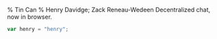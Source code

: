 % Tin Can
% Henry Davidge; Zack Reneau-Wedeen
Decentralized chat, now in browser.

```javascript
var henry = "henry";
```
